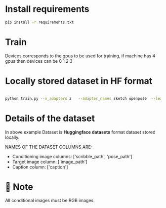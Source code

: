 

# Install requirements

```bash
pip install -r requirements.txt
```


# Train

Devices corresponds to the gpus to be used for training, if machine has 4 gpus then devices can be 0 1 2 3
 


# Locally stored dataset in HF format

```bash

python train.py --n_adapters 2   --adapter_names sketch openpose  --learning_rate  1e-5  --dataset_dir  dress_pose_depth_scribble_captions_v1.0_3_million   --shuffle True  --conditioning_image_column   scribble_path  pose_path  --batchsize  2  --image_column image_path  --caption_column  caption  --max_train_samples  30  --dataset_cache_device "cuda:0"  --checkpoint_every_n_train_steps  5  --checkpoint_dirpath  sdxl_ckpts_dummy  --max_epochs 5  --accumulate_grad_batches 4  --devices 0 1 2
```


# Details of the dataset

In above example Dataset is **Huggingface datasets** format dataset stored locally.

NAMES OF THE DATASET COLUMNS ARE:

 - Conditioning image columns: ['scribble_path', 'pose_path']
 - Target image column: ['image_path']
 - Caption column: ['caption']


# 📢 Note

All conditional images must be RGB images.






